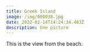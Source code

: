 ```yaml
---
title: Greek Island
image: /img/000038.jpg
date: 2022-02-14T14:24:34.483Z
description: One picture
---
```

This is the view from the beach.